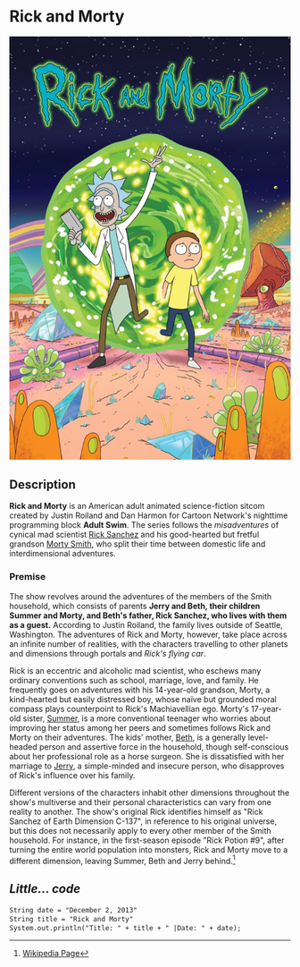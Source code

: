 # Rick and Morty
![Rick and Morty Poster](rickNmorty.jpg)
## Description
**Rick and Morty** is an American adult animated science-fiction sitcom created by Justin Roiland and Dan Harmon for Cartoon Network's nighttime programming block **Adult Swim**. The series follows the *misadventures* of cynical mad scientist [Rick Sanchez](https://rickandmorty.fandom.com/wiki/Rick_Sanchez) and his good-hearted but fretful grandson [Morty Smith](https://rickandmorty.fandom.com/wiki/Morty_Smith), who split their time between domestic life and interdimensional adventures.

### Premise
The show revolves around the adventures of the members of the Smith household, which consists of parents **Jerry and Beth, their children Summer and Morty, and Beth's father, Rick Sanchez, who lives with them as a guest.** According to Justin Roiland, the family lives outside of Seattle, Washington. The adventures of Rick and Morty, however, take place across an infinite number of realities, with the characters travelling to other planets and dimensions through portals and *Rick's flying car*.

Rick is an eccentric and alcoholic mad scientist, who eschews many ordinary conventions such as school, marriage, love, and family. He frequently goes on adventures with his 14-year-old grandson, Morty, a kind-hearted but easily distressed boy, whose naïve but grounded moral compass plays counterpoint to Rick's Machiavellian ego. Morty's 17-year-old sister, [Summer](https://rickandmorty.fandom.com/wiki/Summer_Smith), is a more conventional teenager who worries about improving her status among her peers and sometimes follows Rick and Morty on their adventures. The kids' mother, [Beth](https://rickandmorty.fandom.com/wiki/Beth_Smith), is a generally level-headed person and assertive force in the household, though self-conscious about her professional role as a horse surgeon. She is dissatisfied with her marriage to [Jerry](https://rickandmorty.fandom.com/wiki/Jerry_Smith), a simple-minded and insecure person, who disapproves of Rick's influence over his family.

Different versions of the characters inhabit other dimensions throughout the show's multiverse and their personal characteristics can vary from one reality to another. The show's original Rick identifies himself as "Rick Sanchez of Earth Dimension C-137", in reference to his original universe, but this does not necessarily apply to every other member of the Smith household. For instance, in the first-season episode "Rick Potion #9", after turning the entire world population into monsters, Rick and Morty move to a different dimension, leaving Summer, Beth and Jerry behind.[^1]

## *Little... code*
```
String date = "December 2, 2013"
String title = "Rick and Morty"
System.out.println("Title: " + title + " |Date: " + date);
```









[^1]: [Wikipedia Page](https://en.wikipedia.org/wiki/Rick_and_Morty)